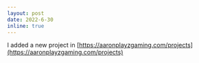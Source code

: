 ```yaml
---
layout: post
date: 2022-6-30
inline: true
---
```


I added a new project in [https://aaronplayzgaming.com/projects](https://aaronplayzgaming.com/projects)
